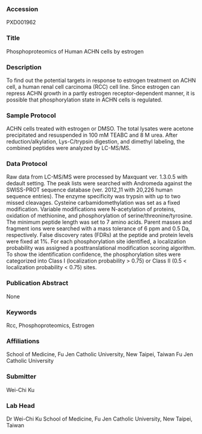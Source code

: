 ### Accession
PXD001962

### Title
Phosphoproteomics of Human ACHN cells by estrogen

### Description
To find out the potential targets in response to estrogen treatment on ACHN cell, a human renal cell carcinoma (RCC) cell line. Since estrogen can repress ACHN growth in a partly estrogen receptor-dependent manner, it is possible that phosphorylation state in ACHN cells is regulated.

### Sample Protocol
ACHN cells treated with estrogen or DMSO. The total lysates were acetone precipitated and resuspended in 100 mM TEABC and 8 M urea. After reduction/alkylation, Lys-C/trypsin digestion, and dimethyl labeling, the combined peptides were analyzed by LC-MS/MS.

### Data Protocol
Raw data from LC-MS/MS were processed by Maxquant ver. 1.3.0.5 with dedault setting. The peak lists were searched with Andromeda against the SWISS-PROT sequence database (ver. 2012_11 with 20,226 human sequence entries). The enzyme specificity was trypsin with up to two missed cleavages. Cysteine carbamidomethylation was set as a fixed modification. Variable modifications were N-acetylation of proteins, oxidation of methionine, and phosphorylation of serine/threonine/tyrosine. The minimum peptide length was set to 7 amino acids. Parent masses and fragment ions were searched with a mass tolerance of 6 ppm and 0.5 Da, respectively. False discovery rates (FDRs) at the peptide and protein levels were fixed at 1%. For each phosphorylation site identified, a localization probability was assigned a posttranslational modification scoring algorithm. To show the identification confidence, the phosphorylation sites were categorized into Class I (localization probability > 0.75) or Class II (0.5 < localization probability < 0.75) sites.

### Publication Abstract
None

### Keywords
Rcc, Phosphoproteomics, Estrogen

### Affiliations
School of Medicine, Fu Jen Catholic University, New Taipei, Taiwan
Fu Jen Catholic University

### Submitter
Wei-Chi Ku

### Lab Head
Dr Wei-Chi Ku
School of Medicine, Fu Jen Catholic University, New Taipei, Taiwan


